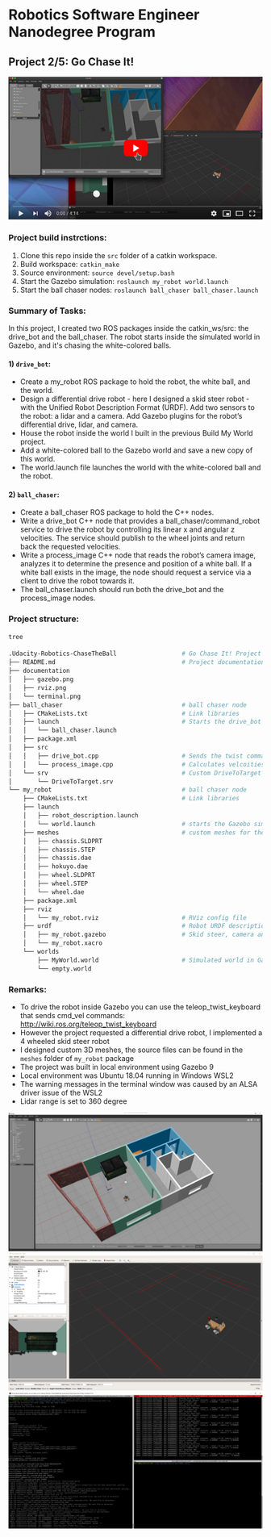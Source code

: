 # Robotics Software Engineer Nanodegree Program

## Project 2/5: Go Chase It!

[![Go Chase It!](./documentation/video.png)](https://youtu.be/D5K0EeO6JMk)



[//]: # (Image References)

[image1]: ./documentation/gazebo.png "Gazebo"
[image2]: ./documentation/terminal.png "Terminal"
[image3]: ./documentation/rviz.png "Rviz"

### Project build instrctions:
1. Clone this repo inside the `src` folder of a catkin workspace.
2. Build workspace: `catkin_make`
3. Source environment: `source devel/setup.bash` 
4. Start the Gazebo simulation: `roslaunch my_robot world.launch`
5. Start the ball chaser nodes: `roslaunch ball_chaser ball_chaser.launch`

### Summary of Tasks:
In this project, I created two ROS packages inside the catkin_ws/src: the drive_bot and the ball_chaser. The robot starts inside the simulated world in Gazebo, and  it's chasing the white-colored balls.

#### 1) `drive_bot`:
* Create a my_robot ROS package to hold the robot, the white ball, and the world.
* Design a differential drive robot - here I designed a skid steer robot - with the Unified Robot Description Format (URDF). Add two sensors to the robot: a lidar and a camera. Add Gazebo plugins for the robot’s differential drive, lidar, and camera.
* House the robot inside the world I built in the previous Build My World project.
* Add a white-colored ball to the Gazebo world and save a new copy of this world.
* The world.launch file launches the world with the white-colored ball and the robot.

#### 2) `ball_chaser`:
* Create a ball_chaser ROS package to hold the C++ nodes.
* Write a drive_bot C++ node that provides a ball_chaser/command_robot service to drive the robot by controlling its linear x and angular z velocities. The service should publish to the wheel joints and return back the requested velocities.
* Write a process_image C++ node that reads the robot’s camera image, analyzes it to determine the presence and position of a white ball. If a white ball exists in the image, the node should request a service via a client to drive the robot towards it.
* The ball_chaser.launch should run both the drive_bot and the process_image nodes.


### Project structure:
```bash
tree

.Udacity-Robotics-ChaseTheBall                  # Go Chase It! Project
├── README.md                                   # Project documentation
├── documentation                               
│   ├── gazebo.png
│   ├── rviz.png
│   └── terminal.png
├── ball_chaser                                 # ball chaser node
│   ├── CMakeLists.txt                          # Link libraries
│   ├── launch                                  # Starts the drive_bot and process_image nodes
│   │   └── ball_chaser.launch
│   ├── package.xml
│   ├── src
│   │   ├── drive_bot.cpp                       # Sends the twist commands the robot
│   │   └── process_image.cpp                   # Calculates velcoities based on camera image
│   └── srv                                     # Custom DriveToTarget service description
│       └── DriveToTarget.srv
└── my_robot                                    # ball chaser node
    ├── CMakeLists.txt                          # Link libraries
    ├── launch
    │   ├── robot_description.launch
    │   └── world.launch                        # starts the Gazebo simulation in MyWorld.world
    ├── meshes                                  # custom meshes for the robot model
    │   ├── chassis.SLDPRT
    │   ├── chassis.STEP
    │   ├── chassis.dae
    │   ├── hokuyo.dae
    │   ├── wheel.SLDPRT
    │   ├── wheel.STEP
    │   └── wheel.dae
    ├── package.xml
    ├── rviz
    │   └── my_robot.rviz                       # RViz config file
    ├── urdf                                    # Robot URDF description
    │   ├── my_robot.gazebo                     # Skid steer, camera and lidar plugins
    │   └── my_robot.xacro
    └── worlds
        ├── MyWorld.world                       # Simulated world in Gazebo
        └── empty.world

```

### Remarks:
* To drive the robot inside Gazebo you can use the teleop_twist_keyboard that sends cmd_vel commands: http://wiki.ros.org/teleop_twist_keyboard
* However the project requested a differential drive robot, I implemented a 4 wheeled skid steer robot
* I designed custom 3D meshes, the source files can be found in the `meshes` folder of `my_robot` package
* The project was built in local environment using Gazebo 9
* Local environment was Ubuntu 18.04 running in Windows WSL2
* The warning messages in the terminal window was caused by an ALSA driver issue of the WSL2
* Lidar range is set to 360 degree

![alt text][image1]
![alt text][image3]
![alt text][image2]
